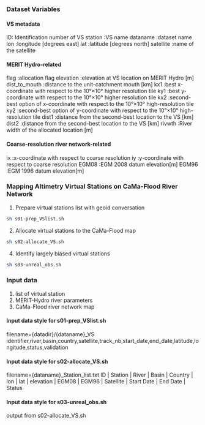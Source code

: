 ### Dataset Variables
#### VS metadata
ID: Identification number of VS
station         :VS name
dataname        :dataset name
lon 	        :longitude [degrees east]
lat	            :latitude [degrees north]
satellite	    :name of the satellite
#### MERIT Hydro-related	
flag	        :allocation flag
elevation	    :elevation at VS location on MERIT Hydro [m]
dist_to_mouth	:distance to the unit-catchment mouth [km]
kx1	            :best x-coordinate with respect to the 10°×10° higher resolution tile
ky1	            :best y-coordinate with respect to the 10°×10° higher resolution tile
kx2	            :second-best option of x-coordinate with respect to the 10°×10° high-resolution tile
ky2	            :second-best option of y-coordinate with respect to the 10°×10° high-resolution tile
dist1	        :distance from the second-best location to the VS [km]
dist2	        :distance from the second-best location to the VS [km]
rivwth	        :River width of the allocated location [m]
#### Coarse-resolution river network-related	
ix	            :x-coordinate with respect to coarse resolution
iy	            :y-coordinate with respect to coarse resolution
EGM08	        :EGM 2008 datum elevation[m]
EGM96	        :EGM 1996 datum elevation[m]


### Mapping Altimetry Virtual Stations on CaMa-Flood River Network

1. Prepare virtual stations list with geoid conversation
```bash
sh s01-prep_VSlist.sh
```

2. Allocate virtual stations to the CaMa-Flood map
```bash
sh s02-allocate_VS.sh
```
4. Identify largely biased virtual stations
```bash
sh s03-unreal_obs.sh
```

### Input data
1. list of virtual station
2. MERIT-Hydro river parameters
3. CaMa-Flood river network map

#### Input data style for s01-prep_VSlist.sh
filename={datadir}/{dataname}_VS
identifier,river,basin,country,satellite,track_nb,start_date,end_date,latitude,longitude,status,validation

#### Input data style for s02-allocate_VS.sh
filename={dataname}_Station_list.txt
ID | Station | River | Basin | Country | lon | lat | elevation | EGM08 | EGM96 | Satellite | Start Date | End Date | Status

#### Input data style for s03-unreal_obs.sh
output from s02-allocate_VS.sh